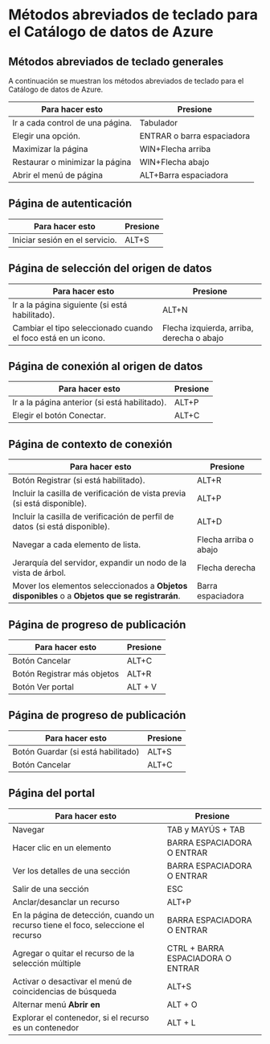 <properties
   pageTitle="Catálogo de datos de Azure | Microsoft Azure"
   description="En este artículo se muestran los métodos abreviados de teclado para el Catálogo de datos de Azure."
   services="data-catalog"
   documentationCenter=""
   authors="dvana"
   manager="NA"
   editor=""
   tags=""/>
<tags
   ms.service="data-catalog"
   ms.devlang="NA"
   ms.topic="article"
   ms.tgt_pltfrm="NA"
   ms.workload="data-catalog"
   ms.date="03/07/2016"
   ms.author="derrickv"/>

# Métodos abreviados de teclado para el Catálogo de datos de Azure

## Métodos abreviados de teclado generales

A continuación se muestran los métodos abreviados de teclado para el Catálogo de datos de Azure.

|Para hacer esto|Presione
|---|---
|Ir a cada control de una página.|Tabulador
|Elegir una opción.|ENTRAR o barra espaciadora
|Maximizar la página|WIN+Flecha arriba
|Restaurar o minimizar la página | WIN+Flecha abajo
|Abrir el menú de página| ALT+Barra espaciadora


## Página de autenticación

|Para hacer esto|Presione
|---|---
|Iniciar sesión en el servicio.|ALT+S

## Página de selección del origen de datos

|Para hacer esto|Presione
|---|---
|Ir a la página siguiente (si está habilitado).|ALT+N
|Cambiar el tipo seleccionado cuando el foco está en un icono.|Flecha izquierda, arriba, derecha o abajo

## Página de conexión al origen de datos

|Para hacer esto|Presione
|---|---
|Ir a la página anterior (si está habilitado).|ALT+P
|Elegir el botón Conectar.| ALT+C

## Página de contexto de conexión

|Para hacer esto|Presione
|---|---
|Botón Registrar (si está habilitado).| ALT+R
|Incluir la casilla de verificación de vista previa (si está disponible).|ALT+P
|Incluir la casilla de verificación de perfil de datos (si está disponible).|ALT+D
|Navegar a cada elemento de lista.|Flecha arriba o abajo
| Jerarquía del servidor, expandir un nodo de la vista de árbol. |Flecha derecha
| Mover los elementos seleccionados a **Objetos disponibles** o a **Objetos que se registrarán**. | Barra espaciadora

## Página de progreso de publicación

|Para hacer esto|Presione
|---|---
|Botón Cancelar|ALT+C
|Botón Registrar más objetos| ALT+R
|Botón Ver portal | ALT + V

## Página de progreso de publicación

|Para hacer esto|Presione
|---|---
|Botón Guardar (si está habilitado)| ALT+S
|Botón Cancelar|ALT+C

## Página del portal
|Para hacer esto|Presione
|---|---
|Navegar| TAB y MAYÚS + TAB
|Hacer clic en un elemento| BARRA ESPACIADORA O ENTRAR
|Ver los detalles de una sección| BARRA ESPACIADORA O ENTRAR
|Salir de una sección| ESC
|Anclar/desanclar un recurso| ALT+P
|En la página de detección, cuando un recurso tiene el foco, seleccione el recurso| BARRA ESPACIADORA O ENTRAR
|Agregar o quitar el recurso de la selección múltiple| CTRL + BARRA ESPACIADORA O ENTRAR
|Activar o desactivar el menú de coincidencias de búsqueda| ALT+S
|Alternar menú **Abrir en** | ALT + O
|Explorar el contenedor, si el recurso es un contenedor | ALT + L

<!---HONumber=AcomDC_0309_2016-->
